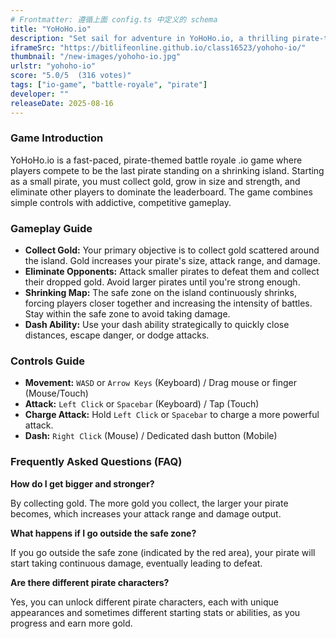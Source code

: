 ```yaml
---
# Frontmatter: 遵循上面 config.ts 中定义的 schema
title: "YoHoHo.io"
description: "Set sail for adventure in YoHoHo.io, a thrilling pirate-themed battle royale game! Grow your pirate by collecting gold, eliminate smaller opponents, and avoid the shrinking safe zone. Master your sword attacks and dash abilities to become the most feared pirate on the high seas!"
iframeSrc: "https://bitlifeonline.github.io/class16523/yohoho-io/"
thumbnail: "/new-images/yohoho-io.jpg"
urlstr: "yohoho-io"
score: "5.0/5  (316 votes)"
tags: ["io-game", "battle-royale", "pirate"]
developer: ""
releaseDate: 2025-08-16
---
```


### Game Introduction

YoHoHo.io is a fast-paced, pirate-themed battle royale .io game where players compete to be the last pirate standing on a shrinking island. Starting as a small pirate, you must collect gold, grow in size and strength, and eliminate other players to dominate the leaderboard. The game combines simple controls with addictive, competitive gameplay.

### Gameplay Guide

- **Collect Gold:** Your primary objective is to collect gold scattered around the island. Gold increases your pirate's size, attack range, and damage.
- **Eliminate Opponents:** Attack smaller pirates to defeat them and collect their dropped gold. Avoid larger pirates until you're strong enough.
- **Shrinking Map:** The safe zone on the island continuously shrinks, forcing players closer together and increasing the intensity of battles. Stay within the safe zone to avoid taking damage.
- **Dash Ability:** Use your dash ability strategically to quickly close distances, escape danger, or dodge attacks.

### Controls Guide

- **Movement:** `WASD` or `Arrow Keys` (Keyboard) / Drag mouse or finger (Mouse/Touch)
- **Attack:** `Left Click` or `Spacebar` (Keyboard) / Tap (Touch)
- **Charge Attack:** Hold `Left Click` or `Spacebar` to charge a more powerful attack.
- **Dash:** `Right Click` (Mouse) / Dedicated dash button (Mobile)

### Frequently Asked Questions (FAQ)

**How do I get bigger and stronger?**

By collecting gold. The more gold you collect, the larger your pirate becomes, which increases your attack range and damage output.

**What happens if I go outside the safe zone?**

If you go outside the safe zone (indicated by the red area), your pirate will start taking continuous damage, eventually leading to defeat.

**Are there different pirate characters?**

Yes, you can unlock different pirate characters, each with unique appearances and sometimes different starting stats or abilities, as you progress and earn more gold.

